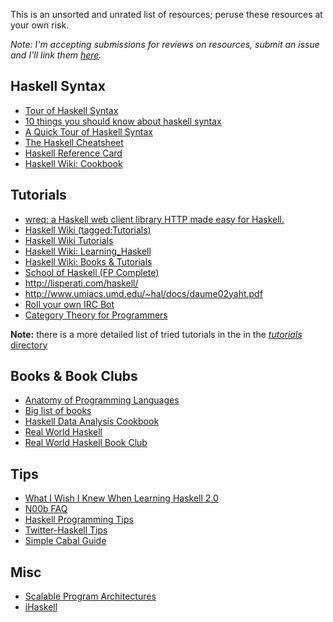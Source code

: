 This is an unsorted and unrated list of resources; peruse these resources at your own risk. 

*Note: I'm accepting submissions for reviews on resources, submit an issue and I'll link them [here](https://github.com/katychuang/getting-started-with-haskell/blob/master/resources/reviews.md).*

## Haskell Syntax

* [Tour of Haskell Syntax](http://www.cs.utep.edu/cheon/cs3360/pages/haskell-syntax.html)
* [10 things you should know about haskell syntax](https://www.fpcomplete.com/blog/2012/09/ten-things-you-should-know-about-haskell-syntax)
* [A Quick Tour of Haskell Syntax](http://prajitr.github.io/quick-haskell-syntax/)
* [The Haskell Cheatsheet](http://cheatsheet.codeslower.com/)
* [Haskell Reference Card](http://www.haskell.org/haskellwiki/Reference_card)
* [Haskell Wiki: Cookbook](http://www.haskell.org/haskellwiki/Cookbook)

## Tutorials

* [wreq: a Haskell web client library HTTP made easy for Haskell.](http://www.serpentine.com/wreq/)
* [Haskell Wiki (tagged:Tutorials)](http://www.haskell.org/haskellwiki/Category:Tutorials)
* [Haskell Wiki Tutorials](http://www.haskell.org/haskellwiki/Tutorials)
* [Haskell Wiki: Learning_Haskell](http://www.haskell.org/haskellwiki/Learning_Haskell)
* [Haskell Wiki: Books & Tutorials](http://www.haskell.org/haskellwiki/Books_and_tutorials)
* [School of Haskell (FP Complete)](https://www.fpcomplete.com/school)
* http://lisperati.com/haskell/
* http://www.umiacs.umd.edu/~hal/docs/daume02yaht.pdf
* [Roll your own IRC Bot](http://www.haskell.org/haskellwiki/Roll_your_own_IRC_bot)
* [Category Theory for Programmers](http://bartoszmilewski.com/2014/10/28/category-theory-for-programmers-the-preface/)

**Note:** there is a more detailed list of tried tutorials in the in the [*tutorials* directory](https://github.com/katychuang/getting-started-with-haskell/tree/master/tutorials)

## Books & Book Clubs

* [Anatomy of Programming Languages](http://www.cs.utexas.edu/~wcook/anatomy/) 
* [Big list of books](http://reinh.com/notes/posts/2014-07-25-recommended-reading-material.html)
* [Haskell Data Analysis Cookbook](http://haskelldata.com)
* [Real World Haskell](http://book.realworldhaskell.org)
* [Real World Haskell Book Club](https://groups.google.com/forum/#!forum/real-world-haskell-book-club)
 
## Tips

* [What I Wish I Knew When Learning Haskell 2.0](http://dev.stephendiehl.com/hask/)
* [N00b FAQ](http://echo.rsmw.net/n00bfaq.html)
* [Haskell Programming Tips](http://www.haskell.org/haskellwiki/Haskell_programming_tips)
* [Twitter-Haskell Tips](https://twitter.com/HaskellTips)
* [Simple Cabal Guide](http://katychuang.com/cabal-guide)

## Misc

* [Scalable Program Architectures](https://news.ycombinator.com/item?id=7586812)
* [iHaskell](http://gibiansky.github.io/IHaskell/)

